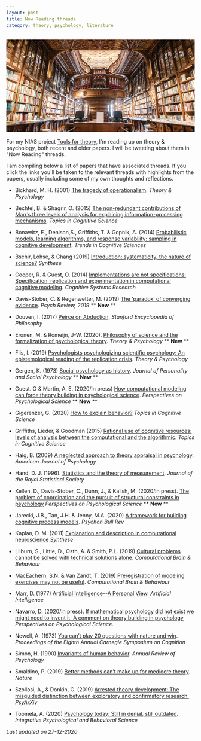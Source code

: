 ```yaml
---
layout: post
title: Now Reading threads
category: theory, psychology, literature
---
```


![library](/images/library.png "library")

For my NIAS project [Tools for theory](https://twitter.com/IrisVanRooij/status/1299791220194058240?s=20), I'm reading up on theory & psychology, both recent and older papers. I will be tweeting about them in "Now Reading" threads.

I am compiling below a list of papers that have associated threads. If you click the links you'll be taken to the relevant threads with highlights from the papers, usually including some of my own thoughts and reflections.

* Bickhard, M. H. (2001) [The tragedy of operationalism](https://twitter.com/IrisVanRooij/status/1200908263275020289?s=20). *Theory & Psychology*

* Bechtel, B. & Shagrir, O. (2015) [The non-redundant contributions of Marr’s three levels of analysis for explaining information-processing mechanisms](https://twitter.com/IrisVanRooij/status/1104741954410156032?s=20). *Topics in Cognitive Science*

* Bonawitz, E., Denison,S., Griffiths, T. & Gopnik, A. (2014) [Probabilistic models, learning algorithms, and response variability: sampling in cognitive development](https://twitter.com/IrisVanRooij/status/1209183216483078144?s=20). *Trends in Cognitive Sciences*

* Bschir, Lohse, & Chang (2019) [Introduction: systematicity, the nature of science?](https://twitter.com/IrisVanRooij/status/1117865305689272320?s=20) *Synthese*

* Cooper, R. & Guest, O. (2014) [Implementations are not specifications: Specification, replication and experimentation in computational cognitive modeling](https://twitter.com/IrisVanRooij/status/1223668740853837830?s=20). *Cognitive Systems Research*

* Davis-Stober, C. & Regenwetter, M. (2019) [The ‘paradox’ of converging evidence](https://twitter.com/IrisVanRooij/status/1330492416391073793?s=20). *Psych Review, 2019* ** **New** **

* Douven, I. (2017) [Peirce on Abduction](https://twitter.com/IrisVanRooij/status/1325560204101038081?s=20). *Stanford Encyclopedia of Philosophy*

* Eronen, M. & Romeijn, J-W. (2020). [Philosophy of science and the formalization of psychological theory](https://twitter.com/IrisVanRooij/status/1341815344571314176?s=20). *Theory & Psychology* ** **New** **

* Flis, I. (2019) [Psychologists psychologizing scientific psychology: An epistemological reading of the replication crisis](https://twitter.com/IrisVanRooij/status/1132313218007875586?s=20). *Theory & Psychology*

* Gergen, K. (1973) [Social psychology as history](https://twitter.com/IrisVanRooij/status/1340402896383447041?s=20). *Journal of Personality and Social Psychology* ** **New** **

* Guest. O & Martin, A. E. (2020/in press) [How computational modeling can force theory building in psychological science](https://twitter.com/IrisVanRooij/status/1344050638200647682?s=20). *Perspectives on Psychological Science* ** **New** **

* Gigerenzer, G. (2020) [How to explain behavior?](https://twitter.com/IrisVanRooij/status/1195758273628196865?s=20) *Topics in Cognitive Science*

* Griffiths, Lieder, & Goodman (2015) [Rational use of cognitive resources: levels of analysis between the computational and the algorithmic](https://twitter.com/IrisVanRooij/status/1119322136005443585?s=20). *Topics in Cognitive Science*

* Haig, B. (2009) [A neglected approach to theory appraisal in psychology](https://twitter.com/IrisVanRooij/status/1322280548769943558?s=20). *American Journal of Psychology*

* Hand, D. J. (1996). [Statistics and the theory of measurement](https://twitter.com/IrisVanRooij/status/1307788254452822017?s=20). *Journal of the Royal Statistical Society*

* Kellen, D., Davis-Stober, C., Dunn, J., & Kalish, M. (2020/in press). [The problem of coordination and the pursuit of structural constraints in psychology](https://twitter.com/IrisVanRooij/status/1343665478577901569?s=20) *Perspectives on Psychological Science* ** **New** **

* Jarecki, J.B., Tan, J.H. & Jenny, M.A. (2020) [A framework for building cognitive process models](https://twitter.com/IrisVanRooij/status/1296484013381689344?s=20). *Psychon Bull Rev*

* Kaplan, D. M. (2011) [Explanation and description in computational neuroscience](https://twitter.com/IrisVanRooij/status/1170800581537140738?s=20) *Synthese*

* Lilburn, S., Little, D., Osth, A. & Smith, P.L. (2019) [Cultural problems cannot be solved with technical solutions alone](https://twitter.com/IrisVanRooij/status/1205193993665105920?s=20). *Computational Brain & Behaviour*

* MacEachern, S.N. & Van Zandt, T. (2019) [Preregistration of modeling exercises may not be useful](https://twitter.com/IrisVanRooij/status/1176946068581429249?s=20). *Computational Brain & Behaviour*

* Marr, D. (1977) [Artificial Intelligence--A Personal View](https://twitter.com/IrisVanRooij/status/964589565402075138?s=20). *Artificial Intelligence*

* Navarro, D. (2020/in press). [If mathematical psychology did not exist we might need to invent it: A comment on theory building in psychology](https://twitter.com/IrisVanRooij/status/1306677352617869315?s=20) *Perspectives on Psychological Science*.

* Newell, A. (1973) [You can’t play 20 questions with nature and win](https://twitter.com/IrisVanRooij/status/964963821860290564?s=20). *Proceedings of the Eighth Annual Carnegie Symposium on Cognition*

* Simon, H. (1990) [Invariants of human behavior](https://twitter.com/IrisVanRooij/status/1224096789202186241?s=20). *Annual Review of Psychology*

* Smaldino, P. (2019) [Better methods can’t make up for mediocre theory](https://twitter.com/IrisVanRooij/status/1192223451202949121?s=20). *Nature*

* Szollosi, A., & Donkin, C. (2019) [Arrested theory development: The misguided distinction between exploratory and confirmatory research.](https://twitter.com/IrisVanRooij/status/1175727856200101894?s=20) *PsyArXiv*

* Toomela, A. (2020) [Psychology today: Still in denial, still outdated](https://twitter.com/IrisVanRooij/status/1307394848052391937?s=20). *Integrative Psychological and Behavioral Science*

*Last updated on 27-12-2020*

<a href=''></a> <script type='text/javascript' src='https://www.freevisitorcounters.com/auth.php?id=ffbbfa98da26dd5367373b4d525961f859ebeefb'></script>
<script type="text/javascript" src="https://www.freevisitorcounters.com/en/home/counter/746882/t/4"></script>
